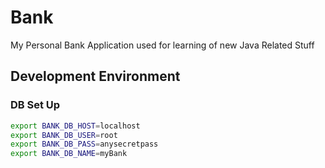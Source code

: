 # Bank
My Personal Bank Application used for learning of new Java Related Stuff

## Development Environment

### DB Set Up

```sh
export BANK_DB_HOST=localhost
export BANK_DB_USER=root
export BANK_DB_PASS=anysecretpass
export BANK_DB_NAME=myBank

```
